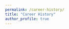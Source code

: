 ```yaml
---
permalink: /career-history/
title: "Career History"
author_profile: true
---
```


<div id="vis"></div>

<script src="https://cdn.jsdelivr.net/npm/vega@5"></script>
<script src="https://cdn.jsdelivr.net/npm/vega-lite@5"></script>
<script src="https://cdn.jsdelivr.net/npm/vega-embed@6"></script>

<script type="text/javascript">
    console.log('▶︎ career-history script start');   // ① これが出るか？
    console.log('vegaEmbed:', typeof vegaEmbed);     // ② vegaEmbed が定義されているか？
    const spec = {
  "$schema": "https://vega.github.io/schema/vega-lite/v6.json",
  "width": 1000,
  "height": 550,
  "config": {
    "legend": {"disable": true}
  },
  "data": {
    "name": "myCV",
    "values": [
      {
          "order_id": 1,
          "section": "Institution",
          "title": "Osaka University",
          "start": "2010-04-01",
          "end": "2019-03-31",
          "crit": false,
          "url": ""
      },
      {
          "order_id": 2,
          "section": "Institution",
          "title": "Kyoto University",
          "start": "2019-04-01",
          "end": "2021-04-30",
          "crit": false,
          "url": ""
      },
      {
          "order_id": 3,
          "section": "Institution",
          "title": "RIKEN BDR",
          "start": "2021-05-01",
          "end": "2026-03-31",
          "crit": false,
          "url": ""
      },
      {
          "order_id": 1,
          "section": "Education",
          "title": "B.S.",
          "start": "2010-04-01",
          "end": "2014-03-25",
          "crit": false,
          "url": ""
      },
      {
          "order_id": 2,
          "section": "Education",
          "title": "M.S.",
          "start": "2014-04-01",
          "end": "2016-03-28",
          "crit": false,
          "url": ""
      },
      {
          "order_id": 3,
          "section": "Education",
          "title": "Ph.D.",
          "start": "2016-04-01",
          "end": "2019-03-25",
          "crit": false,
          "url": ""
      },
      {
          "order_id": 1,
          "section": "Work History",
          "title": "Lab tech.",
          "start": "2011-04-01",
          "end": "2012-03-31",
          "crit": false,
          "url": ""
      },
      {
          "order_id": 2,
          "section": "Work History",
          "title": "JSPS DC1",
          "start": "2016-04-01",
          "end": "2019-03-31",
          "crit": false,
          "url": ""
      },
      {
          "order_id": 3,
          "section": "Work History",
          "title": "Post-doc",
          "start": "2019-04-01",
          "end": "2021-04-30",
          "crit": false,
          "url": ""
      },
      {
          "order_id": 4,
          "section": "Work History",
          "title": "Researcher",
          "start": "2021-05-01",
          "end": "2022-03-31",
          "crit": false,
          "url": ""
      },
      {
          "order_id": 5,
          "section": "Work History",
          "title": "JSPS PD",
          "start": "2022-04-01",
          "end": "2023-03-31",
          "crit": false,
          "url": ""
      },
      {
          "order_id": 6,
          "section": "Work History",
          "title": "SPDR",
          "start": "2023-04-01",
          "end": "2026-03-31",
          "crit": false,
          "url": ""
      },
      {
          "order_id": 1,
          "section": "Publications",
          "title": "Nakayama et al. (2014) BMC Genet.",
          "start": "2014-04-16",
          "end": "",
          "crit": false,
          "url": "https://doi.org/10.1186/1471-2156-15-46"
      },
      {
          "order_id": 2,
          "section": "Publications",
          "title": "Inaki et al. (2018) eLife",
          "start": "2018-06-12",
          "end": "",
          "crit": false,
          "url": "https://doi.org/10.7554/eLife.32506"
      },
      {
          "order_id": 3,
          "section": "Publications",
          "title": "Ishibashi et al. (2019) Genes Cells",
          "start": "2019-01-09",
          "end": "",
          "crit": true,
          "url": "https://doi.org/10.1111/gtc.12669"
      },
      {
          "order_id": 4,
          "section": "Publications",
          "title": "Utsunomiya et al. (2019) Symmetry",
          "start": "2019-04-08",
          "end": "",
          "crit": false,
          "url": "https://doi.org/10.3390/sym11040505"
      },
      {
          "order_id": 5,
          "section": "Publications",
          "title": "Doysabas et al. (2020) J. Vet. Med. Sci.",
          "start": "2020-02-12",
          "end": "",
          "crit": false,
          "url": "https://doi.org/10.1292/jvms.20-0021"
      },
      {
          "order_id": 6,
          "section": "Publications",
          "title": "Takata et al. (2020) Insectes Soc.",
          "start": "2020-09-22",
          "end": "",
          "crit": false,
          "url": "https://doi.org/10.1007/s00040-020-00785-2"
      },
      {
          "order_id": 7,
          "section": "Publications",
          "title": "Ishibashi et al. (2020) Symmetry",
          "start": "2020-12-02",
          "end": "",
          "crit": true,
          "url": "https://doi.org/10.3390/sym12121991"
      },
      {
          "order_id": 8,
          "section": "Publications",
          "title": "Ishibashi & Matsuno (2022) microPubl. Biol.",
          "start": "2022-03-18",
          "end": "",
          "crit": true,
          "url": "https://doi.org/10.17912/micropub.biology.000526"
      },
      {
          "order_id": 9,
          "section": "Publications",
          "title": "Lai et al. (2023) Development",
          "start": "2023-03-02",
          "end": "",
          "crit": false,
          "url": "https://doi.org/10.1242/dev.201224"
      },
      {
          "order_id": 10,
          "section": "Publications",
          "title": "Ishibashi et al. (2023) Dev. Growth Differ.",
          "start": "2023-06-25",
          "end": "",
          "crit": true,
          "url": "https://doi.org/10.1111/dgd.12873"
      },
      {
          "order_id": 11,
          "section": "Publications",
          "title": "Hondo et al. (2024) Virus Res.",
          "start": "2024-01-02",
          "end": "",
          "crit": false,
          "url": "https://doi.org/10.1016/j.virusres.2023.199248"
      },
      {
          "order_id": 12,
          "section": "Publications",
          "title": "Katoh et al. (2024) Microscopy",
          "start": "2024-06-01",
          "end": "",
          "crit": true,
          "url": "https://doi.org/10.1093/jmicro/dfad059"
      },
      {
          "order_id": 13,
          "section": "Publications",
          "title": "Takata et al. (2025) PNAS",
          "start": "2025-06-13",
          "end": "",
          "crit": false,
          "url": "https://doi.org/10.1073/pnas.2509506122"
      },
      {
          "order_id": 14,
          "section": "Publications",
          "title": "Yamamoto et al. (2025) eLife",
          "start": "2025-07-08",
          "end": "",
          "crit": true,
          "url": "https://doi.org/10.7554/eLife.102296"
      },
      {
          "order_id": 1,
          "section": "Awards",
          "title": "Best Presentation Award",
          "start": "2015-12-20",
          "end": "",
          "crit": false,
          "url": "https://ishibaki.github.io/awards/2015-Dec-Best-Presentation-Award"
      },
      {
          "order_id": 2,
          "section": "Awards",
          "title": "Best Popularity Award & Excellent Award",
          "start": "2016-09-25",
          "end": "",
          "crit": false,
          "url": "https://ishibaki.github.io/awards/2016-Nov-Excellent-Award"
      },
      {
          "order_id": 3,
          "section": "Awards",
          "title": "1st Place for Outstanding Presentation",
          "start": "2017-11-01",
          "end": "",
          "crit": false,
          "url": "https://ishibaki.github.io/awards/2017-Oct-First-Place-for-Outstanding-Presentation"
      },
      {
          "order_id": 4,
          "section": "Awards",
          "title": "Outstanding Poster Presentation Award",
          "start": "2023-06-15",
          "end": "",
          "crit": false,
          "url": "https://ishibaki.github.io/awards/2023-Jun-Outstanding-Poster-Presentation"
      },
      {
          "order_id": 5,
          "section": "Awards",
          "title": "Young Scientist Award for Presentation",
          "start": "2023-06-29",
          "end": "",
          "crit": false,
          "url": "https://ishibaki.github.io/awards/2023-June-PresentationAward-JSCB"
      },
      {
          "order_id": 6,
          "section": "Awards",
          "title": "Best Science Pitch Award",
          "start": "2023-12-08",
          "end": "",
          "crit": false,
          "url": "https://ishibaki.github.io/awards/2023-December-SciPitchAward-MBSJ"
      },
      {
          "order_id": 7,
          "section": "Awards",
          "title": "DGD Young Investigator Paper Award",
          "start": "2024-06-21",
          "end": "",
          "crit": false,
          "url": "https://ishibaki.github.io/awards/2024-Jun-YoungInvestigatorPaperAward-JSDB"
      },
      {
          "order_id": 1,
          "section": "Funding",
          "title": "JSPS Fellows (DC1)",
          "start": "2016-04-22",
          "end": "2019-03-31",
          "crit": false,
          "url": ""
      },
      {
          "order_id": 2,
          "section": "Funding",
          "title": "JSPS Fellows (PD)",
          "start": "2022-04-22",
          "end": "2025-03-31",
          "crit": false,
          "url": ""
      },
      {
          "order_id": 3,
          "section": "Funding",
          "title": "DGD Fellowship",
          "start": "2022-11-04",
          "end": "",
          "crit": false,
          "url": ""
      },
      {
          "order_id": 4,
          "section": "Funding",
          "title": "Yazaki Fellowship",
          "start": "2022-11-04",
          "end": "",
          "crit": false,
          "url": ""
      },
      {
          "order_id": 5,
          "section": "Funding",
          "title": "JSPS Grant-in-Aid for ECS",
          "start": "2023-04-01",
          "end": "2026-03-31",
          "crit": false,
          "url": ""
      },
      {
          "order_id": 6,
          "section": "Funding",
          "title": "RIKEN Organoid PJ",
          "start": "2024-04-01",
          "end": "2025-03-31",
          "crit": false,
          "url": ""
      },
      {
          "order_id": 7,
          "section": "Funding",
          "title": "ACT-X",
          "start": "2024-10-01",
          "end": "2027-03-31",
          "crit": false,
          "url": ""
      },
      {
          "order_id": 8,
          "section": "Funding",
          "title": "Kato Kinen Fellowhip",
          "start": "2025-04-03",
          "end": "",
          "crit": false,
          "url": ""
      }
    ]
  },
  "transform": [
    {
      "window": [{"op": "row_number", "as": "row_index"}]
    },
    {
      "joinaggregate": [
        {
          "op": "count",    // カウント操作
          "field": "*",     // 全行を対象
          "as": "content_num"
        }
      ],
      "groupby": ["section"]  // section ごとに集計
    },
    {
      "calculate": "datum.section === 'Institution' ? 0: datum.section === 'Education' ? 1: datum.section === 'Work History' ? 2: datum.section === 'Publications' ? 3: datum.section === 'Awards' ? 4: 5", "as": "sectionID"
    },
    {
      "calculate": "datum.section === 'Institution' ? 0: datum.section === 'Education' ? -(+datum.order_id % 2)+1 + 1: datum.section === 'Work History' ? -(+datum.order_id % 2)+1 + 3: datum.section === 'Publications' ? (+datum.order_id-1) + 5: datum.section === 'Awards' ? (+datum.order_id-1) + 19: (+datum.order_id-1) + 26", "as": "contentBase"
    },
    {
      "joinaggregate": [
        {
          "op":   "min",
          "field":"contentBase",
          "as":   "min_cBase"
        },
        {
          "op":   "max",
          "field":"contentBase",
          "as":   "max_cBase"
        }
      ],
      "groupby": ["section"]
    },
    {
      "calculate": "+datum.max_cBase + 1",
      "as":        "max_cBase"
    },
    {
      "calculate": "-(+datum.min_cBase + +datum.max_cBase)/2",
      "as":        "sectionBase"
    },
    {
      "calculate":
        "datum.end != null ? (datum.start + datum.end)/2 : datum.start",
      "as": "midpoint"
    },
    {
      "calculate": "datum.end === null ? -datum.contentBase - 0.6 : -datum.contentBase",
      "as": "y"
    },
    {
      "calculate":
        "-datum.contentBase-1",
      "as": "y2"
    },
    {
      "calculate":
        "(datum.y + datum.y2)/2-0.2",
      "as": "y_midpoint"
    }
  ],
  "layer": [
    {
      "description": "Section backgrounds",
      "transform": [
        {
          "aggregate": [
            {
              "op": "min", "field": "contentBase", "as": "bgY"
            },
            {
              "op": "max", "field": "contentBase", "as": "bgY2"
            },
          ],
          "groupby": ["section"]
        },
        {"calculate": "-datum.bgY", "as": "bgY"},
        {"calculate": "-datum.bgY2-1", "as": "bgY2"}
      ],
      "mark": {"type": "rect", "opacity": 0.5, "stroke": null, "strokeWidth": 1},
      "encoding": {
        "x": {"value": 0},
        "x2": {"value": 1000},
        "y": {"field": "bgY", "type": "quantitative"},
        "y2": {"field": "bgY2", "type": "quantitative"},
        "color": {"field": "section", "type": "nominal", "scale": {"range": ["#e1f5fe", "#f3e5f5", "#e8f5e8", "#fff3e0", "#ffebee"]}}
      }
    },
    {
      "description": "Section labels",
      "transform": [
        {"aggregate": [{"op": "mean", "field": "sectionBase", "as": "labelY"}], "groupby": ["section"]}
      ],
      "mark": {"type": "text", "align": "right", "baseline": "middle", "fontSize": 12, "fontWeight": "bold", "dx": -10},
      "encoding": {
        "x": {"value": 0},
        "y": {"field": "labelY", "type": "quantitative"},
        "text": {"field": "section", "type": "nominal"}
      }
    },
    {
      "description": "Period events (rectangles)",
      "transform": [{"filter": "datum.end != null"}],
      "mark": {"type": "rect", "stroke": "#000", "strokeWidth": 1},
      "encoding": {
        "x": {"field": "start", "type": "temporal", "title": "Year"},
        "x2": {"field": "end", "type": "temporal"},
        "y": {"field": "y", "type": "quantitative"},
        "y2": {"field": "y2", "type": "quantitative"},
        "color": {
          "field": "section",
          "type": "nominal",
          "scale": {"range": ["#90caf9", "#ce93d8", "#a5d6a7", "#ffcc02", "#ffab91"]}
        },
        "tooltip": [
          {"field": "title", "type": "nominal"},
          {"field": "start", "type": "temporal", "format": "%Y-%m-%d"},
          {"field": "end", "type": "temporal", "format": "%Y-%m-%d"}
        ]
      }
    },
    {
      "description": "Period event labels",
      "transform": [{"filter": "datum.end != null"}],
      "mark": {"type": "text", "align": "center", "baseline": "center", "fontSize": 9},
      "encoding": {
        "x": {"field": "midpoint", "type": "temporal"},
        "y": {"field": "y_midpoint", "type": "quantitative"},
        "text": {"field": "title", "type": "nominal"}
      }
    },
    {
      "description": "Point events, Publication",
      "transform": [{"filter": "datum.end === null && datum.section === 'Publications'"}],
      "mark": {"type": "point", "size": 100, "strokeWidth": 2},
      "encoding": {
        "x": {"field": "start", "type": "temporal"},
        "y": {"field": "y", "type": "quantitative"},
        "shape": {
          "condition": {"test": "datum.crit === 'true'", "value": "diamond"},
          "value": "circle"
        },
        "color": {
          "condition": {"test": "datum.crit", "value": "#f00"},
          "value": "#00f"
        },
        "stroke": {
          "condition": {"test": "datum.crit === 'true'", "value": "#f00"},
          "value": "#000"
        },
        "tooltip": [
          {"field": "title", "type": "nominal"},
          {"field": "start", "type": "temporal", "format": "%Y-%m-%d"},
          {"field": "url", "type":"nominal"}
        ]
      }
    },
    {
      "description": "Point event labels, Publication",
      "transform": [{"filter": "datum.end === null && datum.section === 'Publications'"}],
      "mark": {"type": "text", "align": "right", "baseline": "middle", "fontSize": 8, "dx": -8},
      "encoding": {
        "x": {"field": "start", "type": "temporal"},
        "y": {"field": "y", "type": "quantitative"},
        "text": {"field": "title", "type": "nominal"},
        "href": {"field": "url", "type": "nominal"}
      }
    },
    {
      "description": "Point events, Awards",
      "transform": [{"filter": "datum.end === null && datum.section === 'Awards'"}],
      "mark": {"type": "point", "size": 100, "strokeWidth": 2},
      "encoding": {
        "x": {"field": "start", "type": "temporal"},
        "y": {"field": "y", "type": "quantitative"},
        "shape": {
          "value": "square"
        },
        "stroke": {
          "value": "#000"
        },
        "tooltip": [
          {"field": "title", "type": "nominal"},
          {"field": "start", "type": "temporal", "format": "%Y-%m-%d"},
          {"field": "url"}
        ]
      }
    },
    {
      "description": "Point event labels, Awards",
      "transform": [{"filter": "datum.end === null && datum.section === 'Awards'"}],
      "mark": {"type": "text", "align": "right", "baseline": "middle", "fontSize": 8, "dx": -8},
      "encoding": {
        "x": {"field": "start", "type": "temporal"},
        "y": {"field": "y", "type": "quantitative"},
        "text": {"field": "title", "type": "nominal"},
        "href": {"field": "url", "type":"nominal"}
      }
    },
    {
      "description": "Point events, Fuding",
      "transform": [{"filter": "datum.end === null && datum.section === 'Funding'"}],
      "mark": {"type": "point", "size": 100, "strokeWidth": 2},
      "encoding": {
        "x": {"field": "start", "type": "temporal"},
        "y": {"field": "y", "type": "quantitative"},
        "shape": {
          "value": "triangle"
        },
        "stroke": {
          "value": "#000"
        },
        "tooltip": [
          {"field": "title", "type": "nominal"},
          {"field": "start", "type": "temporal", "format": "%Y-%m-%d"}
        ]
      }
    },
    {
      "description": "Point event labels, Funding",
      "transform": [{"filter": "datum.end === null && datum.section === 'Funding'"}],
      "mark": {"type": "text", "align": "right", "baseline": "middle", "fontSize": 8, "dx": -8},
      "encoding": {
        "x": {"field": "start", "type": "temporal"},
        "y": {"field": "y", "type": "quantitative"},
        "text": {"field": "title", "type": "nominal"}
      }
    },
  ],
  "encoding": {
    "x": {
      "field": "start",
      "type": "temporal",
      "scale": {
        "domain": ["2009-12-31", "2028-01-01"],
      },
    "axis": {"format": "%Y"}
    },
    "y": {
      "field": "y",
      "type": "quantitative",
      "scale": {
        "domain": {
          "data": "myCV",
          "field": "y"
        }
      },
      "axis": {
        "ticks": false,
        "labels": false,
        "domain": false,
        "title": false
      }
    },
  }
};
    vegaEmbed('#vis', spec, {renderer:'canvas', actions:false});
</script>
